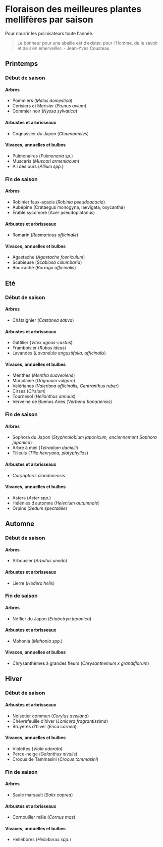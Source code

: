 # Floraison des meilleures plantes mellifères par saison
Pour nourrir les polinisateurs toute l'année.
> Le bonheur pour une abeille est d’exister, pour l’Homme, de le savoir et de s’en émerveiller. - Jean-Yves Cousteau

## Printemps  

### Début de saison  

#### Arbres  
- Pommiers (*Malus domestica*)  
- Cerisiers et Merisier (*Prunus avium*)  
- Gommier noir (*Nyssa sylvatica*) 

#### Arbustes et arbrisseaux  
- Cognassier du Japon (*Chaenomeles*)  

#### Vivaces, annuelles et bulbes  
- Pulmonaires (*Pulmonaria sp.*)  
- Muscaris (*Muscari armeniacum*)  
- Ail des ours (*Allium spp.*)  

### Fin de saison  

#### Arbres  
- Robinier faux-acacia (*Robinia pseudoacacia*)  
- Aubépine (Crataegus monogyna, laevigata, oxycantha)  
- Érable sycomore (Acer pseudoplatanus)  

#### Arbustes et arbrisseaux  
- Romarin (*Rosmarinus officinale*)  

#### Vivaces, annuelles et bulbes  
- Agastache (*Agastache foeniculum*)  
- Scabieuse (*Scabiosa columbaria*)  
- Bourrache (*Borrago officinalis*)  


## Eté 

### Début de saison  

#### Arbres  
- Châtaignier (*Castanea sativa*)  

#### Arbustes et arbrisseaux  
- Gattilier (*Vitex agnus-castus*)  
- Framboisier (*Rubus ideus*)  
- Lavandes (*Lavandula angustifolia, officinalis*)  

#### Vivaces, annuelles et bulbes  
- Menthes (*Mentha suaveolens*)  
- Marjolaine (*Origanum vulgare*)  
- Valérianes (*Valeriana officinalis, Centranthus ruber*)  
- Cirses (*Cirsium*)  
- Tournesol (*Helianthus annuus*)  
- Verveine de Buenos Aires (*Verbena bonariensis*)  


### Fin de saison  

#### Arbres  
- Sophora du Japon (*Styphnolobium japonicum, anciennement Sophora japonica*)  
- Arbre à miel (*Tetradium danielii*)  
- Tilleuls (*Tilia henryana, platyphyllos*)  

#### Arbustes et arbrisseaux 
- *Caryopteris clandonensis*  

#### Vivaces, annuelles et bulbes  
- Asters (*Aster spp.*)  
- Hélénies d’automne (*Helenium autumnale*)  
- Orpins (*Sedum spectabile*)  



## Automne  

### Début de saison   

#### Arbres  
- Arbousier (*Arbutus unedo*)   

#### Arbustes et arbrisseaux  
- Lierre (*Hedera helix*)  


### Fin de saison  

#### Arbres  
- Néflier du Japon (*Eriobotrya japonica*)

#### Arbustes et arbrisseaux  
- Mahonia (*Mahonia spp.*)

#### Vivaces, annuelles et bulbes  
- Chrysanthèmes à grandes fleurs (*Chrysanthemum x grandiflorum*)



## Hiver  

### Début de saison   

#### Arbustes et arbrisseaux  
- Noisetier commun (*Corylus avellana*)  
- Chèvrefeuille d’hiver (*Lonicera fragrantissima*)  
- Bruyères d’hiver (*Erica carnea*)  

#### Vivaces, annuelles et bulbes  
- Violettes (*Viola odorata*)  
- Perce-neige (*Galanthus nivalis*)  
- Crocus de Tammasini (*Crocus tommasini*)  


### Fin de saison  

#### Arbres  
- Saule marsault (*Salix caprea*)  

#### Arbustes et arbrisseaux  
- Cornouiller mâle (*Cornus mas*)  

#### Vivaces, annuelles et bulbes  
- Hellébores (*Helleborus spp.*)  
